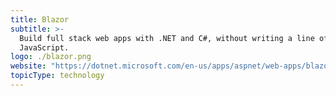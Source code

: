 ```yaml
---
title: Blazor
subtitle: >-
  Build full stack web apps with .NET and C#, without writing a line of
  JavaScript.
logo: ./blazor.png
website: "https://dotnet.microsoft.com/en-us/apps/aspnet/web-apps/blazor"
topicType: technology
---
```

